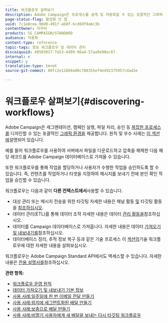 ```yaml
---
title: 워크플로우 살펴보기
description: Adobe Campaign은 프로세스를 설계 및 자동화할 수 있는 포괄적인 그래픽 환경을 제공합니다.
page-status-flag: 활성화 안 함
uuid: 7c1e8cea-90d0-491f-ab8f-6cd69f8a6c3b
contentOwner: 자우비
products: SG_CAMPAIGN/STANDARD
audience: 자동화
content-type: reference
topic-tags: 정보 워크플로우 및 데이터 관리
discoiquuid: 40503917-7a53-4d99-96a4-57aa9e98ec87
internal: n
snippet: y
translation-type: tm+mt
source-git-commit: 00fc2e12669a00c788355ef4e492375957cdad2e

---
```



# 워크플로우 살펴보기{#discovering-workflows}

Adobe Campaign은 세그멘테이션, 캠페인 실행, 파일 처리, 승인 등 [복잡한 프로세스를](../../automating/using/workflow-interface.md) 디자인할 수 있는 포괄적인 [그래픽 환경을](../../automating/using/workflow-operating-principles.md) 제공합니다. 원칙 및 우수 사례는 [이 섹션에](../../automating/using/building-a-workflow.md)설명되어 있습니다.

예를 들어 워크플로우를 사용하여 서버에서 파일을 다운로드하고 압축을 해제한 다음 해당 레코드를 Adobe Campaign 데이터베이스로 가져올 수 있습니다.

또한 워크플로우를 통해 작업을 할당하거나 사용자가 수행한 작업을 승인하도록 할 수 있습니다. 즉, 컨텐츠를 작업하거나 타겟을 지정하여 메시지를 보내기 전에 본인 확인 작업을 승인할 수 있습니다.

워크플로우는 다음과 같이 **다른 컨텍스트에서**&#x200B;사용할 수 있습니다.

* 대상 관리 또는 메시지 전송을 위한 타깃팅 자세한 내용은 채널 활동 [및](../../automating/using/about-channel-activities.md) 타깃팅 활동을 [참조하십시오](../../automating/using/about-targeting-activities.md).
* 데이터 관리(ETL)를 통해 데이터 조작 자세한 내용은 데이터 [관리 활동을](../../automating/using/about-data-management-activities.md)참조하십시오.
* 데이터를 Campaign 데이터베이스로 가져옵니다. 자세한 내용은 데이터 [가져오기 및 내보내기를](../../automating/using/about-data-import-and-export.md)참조하십시오.
* 데이터베이스 정리, 추적 정보 복구 등과 같은 기술 프로세스 이 [섹션의](../../administration/using/technical-workflows.md)기술 워크플로우에 대한 자세한 내용을 살펴보십시오.

워크플로우는 Adobe Campaign Standard API에서도 액세스할 수 있습니다. 자세한 내용은 [전용 설명서를](https://final-docs.campaign.adobe.com/doc/standard/en/api/ACS_API.html#managing-workflows)참조하십시오.

**관련 항목:**

* [워크플로우 운영 원칙](../../automating/using/workflow-operating-principles.md)
* [데이터 가져오기 및 내보내기 기본 정보](../../automating/using/about-data-import-and-export.md)
* [사용 사례:일주일에 한 번 이메일 전달 만들기](../../automating/using/workflow-weekly-offer.md)
* [사용 사례:위치에 세그먼트화된 배달 만들기](../../automating/using/workflow-segmentation-location.md)
* [사용 사례:보충으로 배달 만들기](../../automating/using/workflow-created-query-with-complement.md)
* [사용 사례:비열기 사용자에게 새 배달을 보내는 다시 타깃팅 워크플로우](../../automating/using/workflow-cross-channel-retargeting.md)
